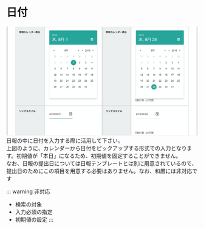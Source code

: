 # 日付
![日付パーツ](./template/date.gif)
日報の中に日付を入力する際に活用して下さい。  
上図のように、カレンダーから日付をピックアップする形式での入力となります。初期値が「本日」になるため、初期値を固定することができません。  
なお、日報の提出日については日報テンプレートとは別に用意されているので、提出日のためにこの項目を用意する必要はありません。なお、和暦には非対応です  

::: warning 非対応
- 検索の対象
- 入力必須の指定
- 初期値の設定
:::
